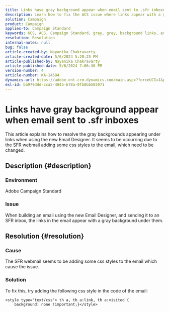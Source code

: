 ```yaml
---
title: Links have gray background appear when email sent to .sfr inboxes
description: Learn how to fix the ACS issue where links appear with a gray background when building an email using the new Email Designer.
solution: Campaign
product: Campaign
applies-to: Campaign Standard
keywords: KCS, ACS, Campaign Standard, gray, grey, background links, email, .sfr inboxes, Email Designer
resolution: Resolution
internal-notes: null
bug: false
article-created-by: Nayanika Chakravarty
article-created-date: 5/6/2024 5:28:25 PM
article-published-by: Nayanika Chakravarty
article-published-date: 5/6/2024 7:06:36 PM
version-number: 4
article-number: KA-14594
dynamics-url: https://adobe-ent.crm.dynamics.com/main.aspx?forceUCI=1&pagetype=entityrecord&etn=knowledgearticle&id=1d6d6205-ce0b-ef11-9f8a-6045bd0065b6
exl-id: ba979ddd-cca5-484b-b78a-0fb8bb503071
---
```

# Links have gray background appear when email sent to .sfr inboxes


This article explains how to resolve the gray backgrounds appearing under links when using the new Email Designer. It seems to be occurring due to the SFR webmail adding some css styles to the email, which need to be changed.

## Description {#description}


### <b>Environment</b>

Adobe Campaign Standard

### <b>Issue</b>

When building an email using the new Email Designer, and sending it to an SFR inbox, the links in the email appear with a gray background under them.


## Resolution {#resolution}


### <b>Cause</b>

The SFR webmail seems to be adding some css styles to the email which cause the issue.

### <b>Solution</b>

To fix this, try adding the following css style in the code of the email:


```
<style type="text/css"> th a, th a:link, th a:visited {
    background: none !important;}</style>
```
